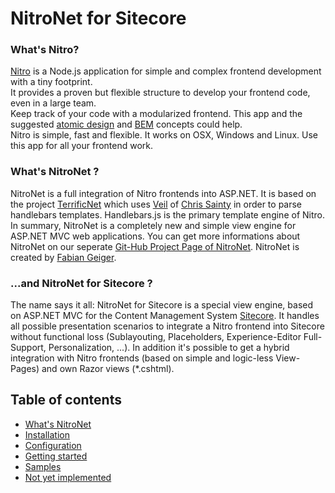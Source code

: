 # NitroNet for Sitecore

### What's Nitro?

[Nitro](https://github.com/namics/generator-nitro/) is a Node.js application for simple and complex frontend development with a tiny footprint.  
It provides a proven but flexible structure to develop your frontend code, even in a large team.  
Keep track of your code with a modularized frontend. This app and the suggested [atomic design](http://bradfrost.com/blog/post/atomic-web-design/) and [BEM](https://en.bem.info/method/definitions/) concepts could help.  
Nitro is simple, fast and flexible. It works on OSX, Windows and Linux. Use this app for all your frontend work.

### What's NitroNet ?

NitroNet is a full integration of Nitro frontends into ASP.NET. It is based on the project [TerrificNet](https://github.com/namics/TerrificNet) which uses [Veil](https://github.com/csainty/Veil/tree/master/Src/Veil.Handlebars) of [Chris Sainty](https://github.com/csainty) in order to parse handlebars templates. Handlebars.js is the primary template engine of Nitro. In summary, NitroNet is a completely new and simple view engine for ASP.NET MVC web applications. You can get more informations about NitroNet on our seperate [Git-Hub Project Page of NitroNet](https://github.com/namics/NitroNet). NitroNet is created by [Fabian Geiger](https://github.com/fgeiger).

### ...and NitroNet for Sitecore ?

The name says it all: NitroNet for Sitecore is a special view engine, based on ASP.NET MVC for the Content Management System [Sitecore](http://www.sitecore.net). It handles all possible presentation scenarios to integrate a Nitro frontend into Sitecore without functional loss (Sublayouting, Placeholders, Experience-Editor Full-Support, Personalization, ...). In addition it's possible to get a hybrid integration with Nitro frontends (based on simple and logic-less View-Pages) and own Razor views (*.cshtml). 

## Table of contents
- [What's NitroNet](https://github.com/namics/NitroNetSitecore)
- [Installation](https://github.com/namics/NitroNetSitecore/blob/master/docs/installation.md)
- [Configuration](https://github.com/namics/NitroNetSitecore/blob/master/docs/configuration.md)
- [Getting started](https://github.com/namics/NitroNetSitecore/blob/master/docs/getting-started.md)
- [Samples](https://github.com/namics/NitroNetSitecore/blob/master/docs/samples.md)
- [Not yet implemented](https://github.com/namics/NitroNetSitecore/blob/master/docs/not-implemented.md)